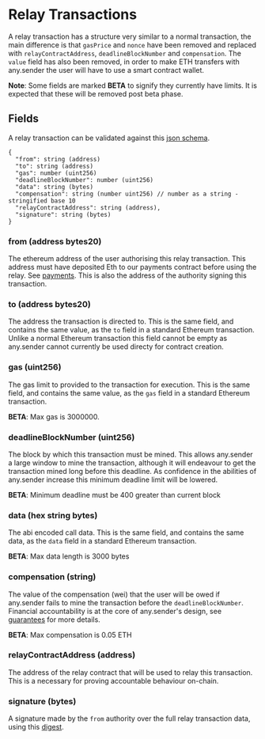 # Relay Transactions
A relay transaction has a structure very similar to a normal transaction, the main difference is that `gasPrice` and `nonce` have been removed and replaced with `relayContractAddress`, `deadlineBlockNumber` and `compensation`.
The `value` field has also been removed, in order to make ETH transfers with any.sender the user will have to use a smart contract wallet.

**Note**: Some fields are marked **BETA** to signify they currently have limits. It is expected that these will be removed post beta phase.

## Fields
A relay transaction can be validated against this [json schema](./relayTx.schema.json).

```
{
  "from": string (address)
  "to": string (address)
  "gas": number (uint256)
  "deadlineBlockNumber": number (uint256)
  "data": string (bytes)
  "compensation": string (number uint256) // number as a string - stringified base 10
  "relayContractAddress": string (address),
  "signature": string (bytes)
}
```

### from (address bytes20)
The ethereum address of the user authorising this relay transaction. This address must have deposited Eth to our payments contract before using the relay. See [payments](./payments.md). This is also the address of the authority signing this transaction.

### to (address bytes20)
The address the transaction is directed to. This is the same field, and contains the same value, as the `to` field in a standard Ethereum transaction. Unlike a normal Ethereum transaction this field cannot be empty as any.sender cannot currently be used directy for contract creation.

### gas (uint256)
The gas limit to provided to the transaction for execution. This is the same field, and contains the same value, as the `gas` field in a standard Ethereum transaction. 

**BETA**: Max gas is 3000000.

### deadlineBlockNumber (uint256)
The block by which this transaction must be mined. This allows any.sender a large window to mine the transaction, although it will endeavour to get the transaction mined long before this deadline. As confidence in the abilities of any.sender increase this minimum deadline limit will be lowered.

**BETA**: Minimum deadline must be 400 greater than current block

### data (hex string bytes)
The abi encoded call data. This is the same field, and contains the same data, as the `data` field in a standard Ethereum transaction.

**BETA**: Max data length is 3000 bytes

### compensation (string)
The value of the compensation (wei) that the user will be owed if any.sender fails to mine the transaction before the `deadlineBlockNumber`. Financial accountability is at the core of any.sender's design, see [guarantees](./guarantees.md) for more details.

**BETA**: Max compensation is 0.05 ETH

### relayContractAddress (address)
The address of the relay contract that will be used to relay this transaction. This is a necessary for proving accountable behaviour on-chain.

### signature (bytes)
A signature made by the `from` authority over the full relay transaction data, using this [digest](https://github.com/PISAresearch/contracts.any.sender/blob/master/versions/0.1.6/contracts/RelayTxStruct.sol#L22).

